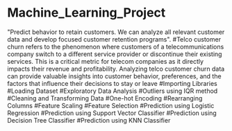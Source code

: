 # Machine_Learning_Project
"Predict behavior to retain customers. We can analyze all relevant customer data and develop focused customer retention programs".
#Telco customer churn refers to the phenomenon where customers of a telecommunications company switch to a different service provider or discontinue their existing services. This is a critical metric for telecom companies as it directly impacts their revenue and profitability. Analyzing telco customer churn data can provide valuable insights into customer behavior, preferences, and the factors that influence their decisions to stay or leave
#Importing Libraries
#Loading Dataset
#Exploratory Data Analysis
#Outliers using IQR method
#Cleaning and Transforming Data
#One-hot Encoding
#Rearranging Columns
#Feature Scaling
#Feature Selection
#Prediction using Logistic Regression
#Prediction using Support Vector Classifier
#Prediction using Decision Tree Classifier
#Prediction using KNN Classifier

